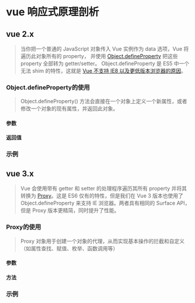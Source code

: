 # vue 响应式原理剖析

## vue 2.x
>  当你把一个普通的 JavaScript 对象传入 Vue 实例作为 data 选项，Vue 将遍历此对象所有的 property，
并使用 [Object.defineProperty](https://developer.mozilla.org/zh-CN/docs/Web/JavaScript/Reference/Global_Objects/Object/defineProperty)
把这些 property 全部转为 getter/setter。
Object.defineProperty 是 ES5 中一个无法 shim 的特性，这就是
[Vue 不支持 IE8 以及更低版本浏览器的原因](https://developer.mozilla.org/zh-CN/docs/Web/JavaScript/Reference/Global_Objects/Object/defineProperty#%E6%B5%8F%E8%A7%88%E5%99%A8%E5%85%BC%E5%AE%B9%E6%80%A7)。

### Object.defineProperty的使用
>  Object.defineProperty() 方法会直接在一个对象上定义一个新属性，或者修改一个对象的现有属性，并返回此对象。
#### 参数

#### 返回值

### 示例
## vue 3.x

>  Vue 会使用带有 getter 和 setter 的处理程序遍历其所有 property 并将其转换为 [Proxy](https://developer.mozilla.org/zh-CN/docs/Mozilla/Add-ons/WebExtensions/API/proxy)。这是 ES6 仅有的特性，但是我们在 Vue 3 版本也使用了 Object.defineProperty 来支持 IE 浏览器。两者具有相同的 Surface API，但是 Proxy 版本更精简，同时提升了性能。
### Proxy的使用

>  Proxy 对象用于创建一个对象的代理，从而实现基本操作的拦截和自定义（如属性查找、赋值、枚举、函数调用等）
#### 参数

#### 方法

### 示例